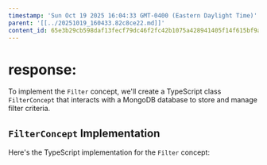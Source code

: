 ```yaml
---
timestamp: 'Sun Oct 19 2025 16:04:33 GMT-0400 (Eastern Daylight Time)'
parent: '[[../20251019_160433.82c8ce22.md]]'
content_id: 65e3b29cb598daf13fecf79dc46f2fc42b1075a428941405f14f615bf9a8fa67
---
```


# response:

To implement the `Filter` concept, we'll create a TypeScript class `FilterConcept` that interacts with a MongoDB database to store and manage filter criteria.

## `FilterConcept` Implementation

Here's the TypeScript implementation for the `Filter` concept:
